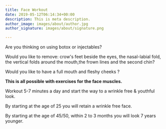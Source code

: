 ```yaml
---
title: Face Workout
date: 2019-05-12T06:14:34+00:00
description: This is meta description.
author_image: images/about/author.jpg
author_signature: images/about/signature.png

---
```

Are you thinking on using botox or injectables?

Would you like to remove: crow's feet beside the eyes, the nasal-labial fold, the vertical folds around the mouth,the frown lines and the second chin?

Would you like to have a full mouth and fleshy cheeks ?

**This is all possible with exercises for the face muscles.**

Workout 5-7 minutes a day and start the way to a wrinkle free & youthful look.

By starting at the age of 25 you will retain a wrinkle free face.

By starting at the age of 45/50, within 2 to 3 months you will look 7 years younger.